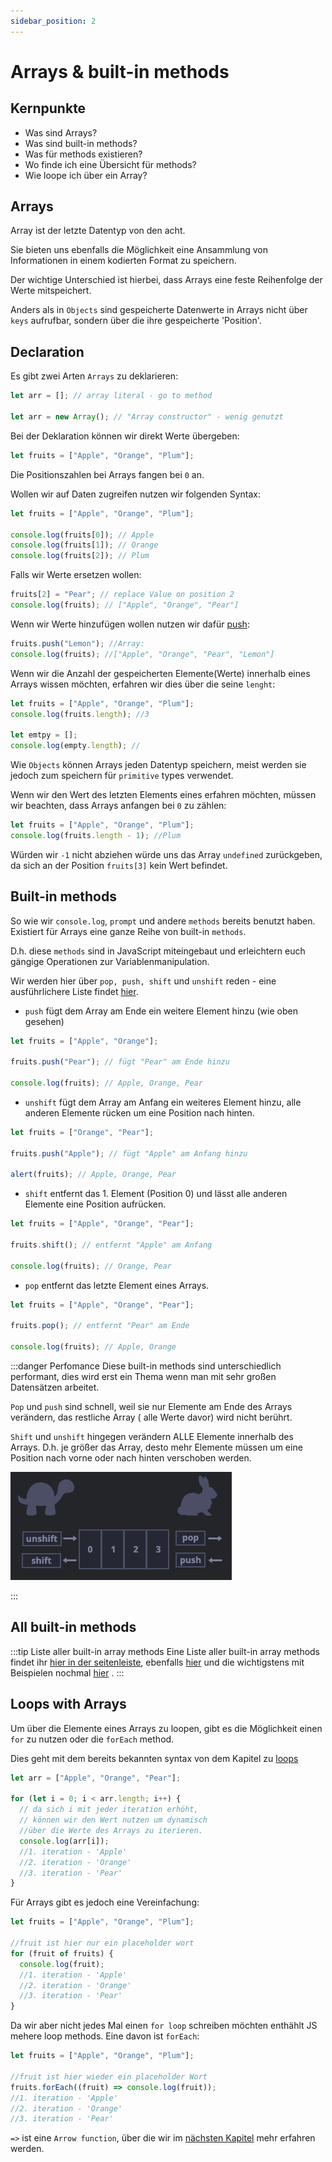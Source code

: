 ```yaml
---
sidebar_position: 2
---
```


# Arrays & built-in methods

## Kernpunkte

- Was sind Arrays?
- Was sind built-in methods?
- Was für methods existieren?
- Wo finde ich eine Übersicht für methods?
- Wie loope ich über ein Array?

## Arrays

Array ist der letzte Datentyp von den acht.

Sie bieten uns ebenfalls die Möglichkeit eine Ansammlung von
Informationen in einem kodierten Format zu speichern.

Der wichtige Unterschied ist hierbei, dass Arrays eine feste
Reihenfolge der Werte mitspeichert.

Anders als in `Objects` sind gespeicherte Datenwerte in Arrays
nicht über `keys` aufrufbar, sondern über die ihre
gespeicherte 'Position'.

## Declaration

Es gibt zwei Arten `Arrays` zu deklarieren:

```js
let arr = []; // array literal - go to method

let arr = new Array(); // "Array constructor" - wenig genutzt
```

Bei der Deklaration können wir direkt Werte übergeben:

```js
let fruits = ["Apple", "Orange", "Plum"];
```

Die Positionszahlen bei Arrays fangen bei `0` an.

Wollen wir auf Daten zugreifen nutzen wir folgenden Syntax:

```js
let fruits = ["Apple", "Orange", "Plum"];

console.log(fruits[0]); // Apple
console.log(fruits[1]); // Orange
console.log(fruits[2]); // Plum
```

Falls wir Werte ersetzen wollen:

```js
fruits[2] = "Pear"; // replace Value on position 2
console.log(fruits); // ["Apple", "Orange", "Pear"]
```

Wenn wir Werte hinzufügen wollen nutzen wir dafür [push](https://developer.mozilla.org/de/docs/Web/JavaScript/Reference/Global_Objects/Array/push):

```js
fruits.push("Lemon"); //Array:
console.log(fruits); //["Apple", "Orange", "Pear", "Lemon"]
```

Wenn wir die Anzahl der gespeicherten Elemente(Werte)
innerhalb eines Arrays wissen möchten, erfahren wir dies
über die seine `lenght`:

```js
let fruits = ["Apple", "Orange", "Plum"];
console.log(fruits.length); //3

let emtpy = [];
console.log(empty.length); //
```

Wie `Objects` können Arrays jeden Datentyp speichern,
meist werden sie jedoch zum speichern für `primitive` types
verwendet.

Wenn wir den Wert des letzten Elements eines erfahren möchten,
müssen wir beachten, dass Arrays anfangen bei `0` zu
zählen:

```js
let fruits = ["Apple", "Orange", "Plum"];
console.log(fruits.length - 1); //Plum
```

Würden wir `-1` nicht abziehen würde uns das Array
`undefined` zurückgeben, da sich an der Position `fruits[3]`
kein Wert befindet.

## Built-in methods

So wie wir `console.log`, `prompt` und andere `methods` bereits
benutzt haben. Existiert für Arrays eine ganze Reihe
von built-in `methods`.

D.h. diese `methods` sind in JavaScript miteingebaut und erleichtern
euch gängige Operationen zur Variablenmanipulation.

Wir werden hier über `pop, push, shift` und `unshift` reden - eine ausführlichere Liste findet [hier](./arrays.md#all-built-in-methods).

- `push` fügt dem Array am Ende ein weitere Element hinzu (wie oben gesehen)

```js
let fruits = ["Apple", "Orange"];

fruits.push("Pear"); // fügt "Pear" am Ende hinzu

console.log(fruits); // Apple, Orange, Pear
```

- `unshift` fügt dem Array am Anfang ein weiteres Element hinzu, alle
  anderen Elemente rücken um eine Position nach hinten.

```js
let fruits = ["Orange", "Pear"];

fruits.push("Apple"); // fügt "Apple" am Anfang hinzu

alert(fruits); // Apple, Orange, Pear
```

- `shift` entfernt das 1. Element (Position 0) und lässt alle anderen
  Elemente eine Position aufrücken.

```js
let fruits = ["Apple", "Orange", "Pear"];

fruits.shift(); // entfernt "Apple" am Anfang

console.log(fruits); // Orange, Pear
```

- `pop` entfernt das letzte Element eines Arrays.

```js
let fruits = ["Apple", "Orange", "Pear"];

fruits.pop(); // entfernt "Pear" am Ende

console.log(fruits); // Apple, Orange
```

:::danger Perfomance
Diese built-in methods sind unterschiedlich performant,
dies wird erst ein Thema wenn man mit sehr großen
Datensätzen arbeitet.

`Pop` und `push` sind schnell, weil sie nur Elemente
am Ende des Arrays verändern, das restliche Array (
alle Werte davor) wird nicht berührt.

`Shift` und `unshift` hingegen verändern ALLE
Elemente innerhalb des Arrays. D.h. je größer
das Array, desto mehr Elemente müssen um eine
Position nach vorne oder nach hinten verschoben werden.

![array-illustration](../../static/screenshots/pop-push.png)

:::

## All built-in methods

:::tip Liste aller built-in array methods
Eine Liste aller built-in array methods findet ihr [hier in der seitenleiste](https://developer.mozilla.org/de/docs/Web/JavaScript/Reference/Global_Objects/Array/concat),
ebenfalls
[hier](https://www.w3schools.com/js/js_array_methods.asp) und
die wichtigstens mit Beispielen nochmal [hier](https://javascript.info/array-methods) .
:::

## Loops with Arrays

Um über die Elemente eines Arrays zu loopen,
gibt es die Möglichkeit einen `for` zu nutzen
oder die `forEach` method.

Dies geht mit dem bereits bekannten syntax von dem
Kapitel zu [loops](../part-two/loops.mdx#for-loop)

```js
let arr = ["Apple", "Orange", "Pear"];

for (let i = 0; i < arr.length; i++) {
  // da sich i mit jeder iteration erhöht,
  // können wir den Wert nutzen um dynamisch
  //über die Werte des Arrays zu iterieren.
  console.log(arr[i]);
  //1. iteration - 'Apple'
  //2. iteration - 'Orange'
  //3. iteration - 'Pear'
}
```

Für Arrays gibt es jedoch eine Vereinfachung:

```js
let fruits = ["Apple", "Orange", "Plum"];

//fruit ist hier nur ein placeholder wort
for (fruit of fruits) {
  console.log(fruit);
  //1. iteration - 'Apple'
  //2. iteration - 'Orange'
  //3. iteration - 'Pear'
}
```

Da wir aber nicht jedes Mal einen `for loop` schreiben
möchten enthählt JS mehere loop methods.
Eine davon ist `forEach`:

```js
let fruits = ["Apple", "Orange", "Plum"];

//fruit ist hier wieder ein placeholder Wort
fruits.forEach((fruit) => console.log(fruit));
//1. iteration - 'Apple'
//2. iteration - 'Orange'
//3. iteration - 'Pear'
```

`=>` ist eine `Arrow function`, über die wir im [nächsten Kapitel](./special%20functions.md/#arrow-functions) mehr erfahren werden.
